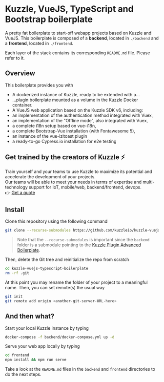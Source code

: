 # Kuzzle, VueJS, TypeScript and Bootstrap boilerplate

A pretty fat boilerplate to start-off webapp projects based on Kuzzle and VueJS.
This boilerplate is composed of a **backend**, located in `./backend` and a **frontend**, located in `./frontend`.

Each layer of the stack contains its corresponding `README.md` file. Please refer to it.

## Overview

This boilerplate provides you with

  - A dockerized instance of Kuzzle, ready to be extended with a...
  - ...plugin boilerplate mounted as a volume in the Kuzzle Docker container.
  - A VueJS web application based on the Kuzzle SDK v6, including:
  - an implementation of the authentication method integrated with Vuex,
  - an implementation of the "Offline mode", also integrated with Vuex,
  - a complete i18n setup based on vue-i18n,
  - a complete Bootstrap-Vue installation (with Fontawesome 5),
  - an instance of the vue-izitoast plugin
  - a ready-to-go Cypress.io installation for e2e testing
  
## Get trained by the creators of Kuzzle :zap:

Train yourself and your teams to use Kuzzle to maximize its potential and accelerate the development of your projects.  
Our teams will be able to meet your needs in terms of expertise and multi-technology support for IoT, mobile/web, backend/frontend, devops.  
:point_right: [Get a quote](https://hubs.ly/H0jkfJ_0)

## Install

Clone this repository using the following command

```bash
git clone --recurse-submodules https://github.com/kuzzleio/kuzzle-vuejs-typescript-boilerplate.git
```

> Note that the `--recurse-submodules` is important since the `backend` folder is a submodule pointing to the [Kuzzle Plugin
> Advanced Boilerplate](ttps://github.com/kuzzleio/kuzzle-plugin-advanced-boilerplate).

Then, delete the Git tree and reinitialize the repo from scratch

```bash
cd kuzzle-vuejs-typescript-boilerplate
rm -rf .git
```

At this point you may rename the folder of your project to a meaningful name.
Then, you can set remote(s) the usual way

```bash
git init
git remote add origin <another-git-server-URL-here>
```

## And then what?

Start your local Kuzzle instance by typing

```bash
docker-compose -f backend/docker-compose.yml up -d
```

Serve your web app locally by typing

```bash
cd frontend
npm install && npm run serve
```

Take a look at the `README.md` files in the `backend` and `frontend` directories to do the next steps.
